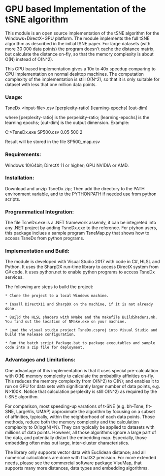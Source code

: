 
# GPU based Implementation of the tSNE algorithm

This module is an open source implementation of the tSNE algorithm for the Windows+DirectX+GPU platform. The module implements the full tSNE algorithm as described in the initial tSNE paper. For large datasets (with more 30 000 data points) the program doesn't cache the distance matrix, but calculate the distance on-fly, so that the memory complexity is about O(N) instead of O(N^2). 

This GPU based implementation gives a 10x to 40x speedup comparing to CPU implementation on normal desktop machines. The computation complexity of the implementation is still O(N^2),  so that it is only suitable for dataset with less that one million data points.

### Usage:
  
  TsneDx &lt;input-file&gt;.csv [perplexity-ratio]  [learning-epochs]  [out-dim]
  
  where [perplexity-ratio] is the perpelxity-ratio; [learning-epochs] is the learning epochs; [out-dim] is the output dimension. Example:
  
  C:&gt;TsneDx.exe SP500.csv 0.05 500 2

  Result will be stored in the file SP500_map.csv

### Requirements:
  Windows 10/64bit; DirectX 11 or higher; GPU NVIDIA or AMD.

### Installation:
  Download and unzip TsneDx.zip; Then add the directory to the PATH environment variable, and to the PYTHONPATH if needed use from python scripts.

### Programmatical Integration:
  The file TsneDx.exe is a .NET framework assemly, it can be integreted into any .NET project by adding TsneDx.exe to the reference. For ptyhon users, this package inclues a sample program TsneMap.py that shows how to access TsneDx from python programs.
  
### Implementation and Build:

  The module is developed with Visual Studio 2017 with code in C#, HLSL and Python. It uses the SharpDX run-time library to access DirectX system from C# code. It uses python.net to enable python programs to access TsneDx services. 
  
  The following are steps to build the project:
  
    * Clone the project to a local Windows machine.
    
    * Insall DirectX11 and SharpDX on the machine, if it is not already done.
    
    * Build the HLSL shaders with NMake and the makefile BuildShaders.mk. You find out the location of NMake.exe on your machine.
    
    * Load the visual studio project TsneDx.csproj into Visual Studio and build the Release configuration.
    
    * Run the batch script Package.bat to package executables and sample code into a zip file for deployment.

### Advantages and Limitations:
  One advantage of this implementation is that it uses special pre-calculation with O(N) memory complexity to calculate the probability affinities on-fly. This reduces the memory complexity from O(N^2) to O(N); and enables it to run on GPU for data sets with significantly larger number of data points, e.g. N>100K. Notice that calculation perplexity is still O(N^2) as required by the t-SNE algorithm.
  
  For comparison, most speeding-up varations of t-SNE (e.g. bh-Tsne, flt-SNE, LargeVis, UMAP) approximate the algorithm by focusing on a subset of affinities, typically, within the neighborhood of each data points. Those methods, reduce both the memory complexity and the calculation complexity to O(log(N)*N). They can typically be applied to datasets with millions of data points. However, all those algorithms ignore a large part of the data, and potentially distort the embedding map. Especially, those embedding often miss out large, inter-cluster characteristics.  
  
  The library only supports vector data with Euclidean distance; and all numerical calculations are done with float32 precision. For more extended needs, please see the commercial software package VisuMap, that supports many more distances, data types and embedding algorithms.

